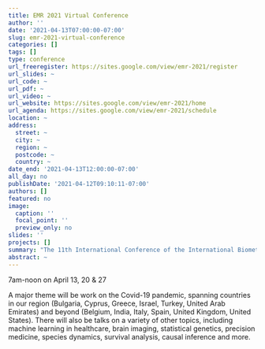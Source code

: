 ```yaml
---
title: EMR 2021 Virtual Conference
author: ''
date: '2021-04-13T07:00:00-07:00'
slug: emr-2021-virtual-conference
categories: []
tags: []
type: conference
url_freeregister: https://sites.google.com/view/emr-2021/register
url_slides: ~
url_code: ~
url_pdf: ~
url_video: ~
url_website: https://sites.google.com/view/emr-2021/home
url_agenda: https://sites.google.com/view/emr-2021/schedule
location: ~
address:
  street: ~
  city: ~
  region: ~
  postcode: ~
  country: ~
date_end: '2021-04-13T12:00:00-07:00'
all_day: no
publishDate: '2021-04-12T09:10:11-07:00'
authors: []
featured: no
image:
  caption: ''
  focal_point: ''
  preview_only: no
slides: ''
projects: []
summary: "The 11th International Conference of the International Biometric Society's Eastern Mediterranean Region"
abstract: ~
---
```

7am-noon on April 13, 20 & 27

<!--more-->
A major theme will be work on the Covid-19 pandemic, spanning countries in our region (Bulgaria, Cyprus, Greece, Israel, Turkey, United Arab Emirates) and beyond (Belgium, India, Italy, Spain, United Kingdom, United States). There will also be talks on a variety of other topics, including machine learning in healthcare, brain imaging, statistical genetics, precision medicine, species dynamics, survival analysis, causal inference and more.